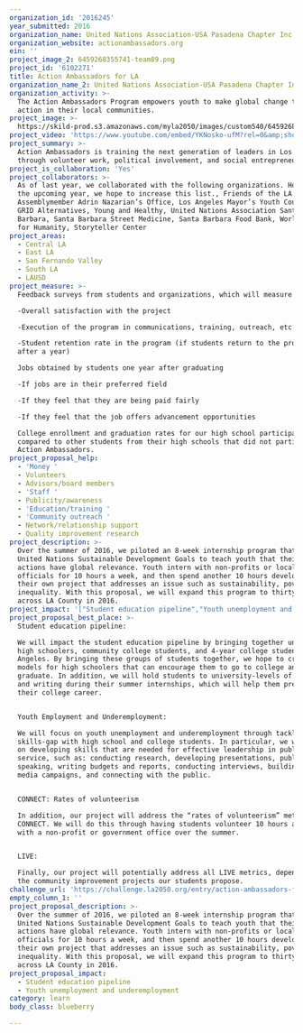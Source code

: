 ```yaml
---
organization_id: '2016245'
year_submitted: 2016
organization_name: United Nations Association-USA Pasadena Chapter Inc.
organization_website: actionambassadors.org
ein: ''
project_image_2: 6459268355741-team89.png
project_id: '6102271'
title: Action Ambassadors for LA
organization_name_2: United Nations Association-USA Pasadena Chapter Inc.
organization_activity: >-
  The Action Ambassadors Program empowers youth to make global change through
  action in their local communities.
project_image: >-
  https://skild-prod.s3.amazonaws.com/myla2050/images/custom540/6459268355741-team89.png
project_video: 'https://www.youtube.com/embed/YKNosko-ufM?rel=0&amp;showinfo=0'
project_summary: >-
  Action Ambassadors is training the next generation of leaders in Los Angeles
  through volunteer work, political involvement, and social entrepreneurship.
project_is_collaboration: 'Yes'
project_collaborators: >-
  As of last year, we collaborated with the following organizations. However, in
  the upcoming year, we hope to increase this list., Friends of the LA River,
  Assemblymember Adrin Nazarian’s Office, Los Angeles Mayor’s Youth Council,
  GRID Alternatives, Young and Healthy, United Nations Association Santa
  Barbara, Santa Barbara Street Medicine, Santa Barbara Food Bank, World Dance
  for Humanity, Storyteller Center
project_areas:
  - Central LA
  - East LA
  - San Fernando Valley
  - South LA
  - LAUSD
project_measure: >-
  Feedback surveys from students and organizations, which will measure

  -Overall satisfaction with the project

  -Execution of the program in communications, training, outreach, etc. 

  -Student retention rate in the program (if students return to the program
  after a year)

  Jobs obtained by students one year after graduating 

  -If jobs are in their preferred field

  -If they feel that they are being paid fairly

  -If they feel that the job offers advancement opportunities

  College enrollment and graduation rates for our high school participants, as
  compared to other students from their high schools that did not participate in
  Action Ambassadors.
project_proposal_help:
  - 'Money '
  - Volunteers
  - Advisors/board members
  - 'Staff '
  - Publicity/awareness
  - 'Education/training '
  - 'Community outreach '
  - Network/relationship support
  - Quality improvement research
project_description: >-
  Over the summer of 2016, we piloted an 8-week internship program that uses the
  United Nations Sustainable Development Goals to teach youth that their local
  actions have global relevance. Youth intern with non-profits or local elected
  officials for 10 hours a week, and then spend another 10 hours developing
  their own project that addresses an issue such as sustainability, poverty, or
  inequality. With this proposal, we will expand this program to thirty students
  across LA County in 2016.
project_impact: '["Student education pipeline","Youth unemployment and underemployment"]'
project_proposal_best_place: >-
  Student education pipeline: 

  We will impact the student education pipeline by bringing together underserved
  high schoolers, community college students, and 4-year college students in Los
  Angeles. By bringing these groups of students together, we hope to create role
  models for high schoolers that can encourage them to go to college and
  graduate. In addition, we will hold students to university-levels of research
  and writing during their summer internships, which will help them prepare for
  their college career. 


  Youth Employment and Underemployment: 

  We will focus on youth unemployment and underemployment through tackling the
  skills-gap with high school and college students. In particular, we will focus
  on developing skills that are needed for effective leadership in public
  service, such as: conducting research, developing presentations, public
  speaking, writing budgets and reports, conducting interviews, building social
  media campaigns, and connecting with the public. 


  CONNECT: Rates of volunteerism

  In addition, our project will address the “rates of volunteerism” metric under
  CONNECT. We will do this through having students volunteer 10 hours a week
  with a non-profit or government office over the summer. 


  LIVE: 

  Finally, our project will potentially address all LIVE metrics, depending on
  the community improvement projects our students propose.
challenge_url: 'https://challenge.la2050.org/entry/action-ambassadors-for-la'
empty_column_1: ''
project_proposal_description: >-
  Over the summer of 2016, we piloted an 8-week internship program that uses the
  United Nations Sustainable Development Goals to teach youth that their local
  actions have global relevance. Youth intern with non-profits or local elected
  officials for 10 hours a week, and then spend another 10 hours developing
  their own project that addresses an issue such as sustainability, poverty, or
  inequality. With this proposal, we will expand this program to thirty students
  across LA County in 2016.
project_proposal_impact:
  - Student education pipeline
  - Youth unemployment and underemployment
category: learn
body_class: blueberry

---
```

